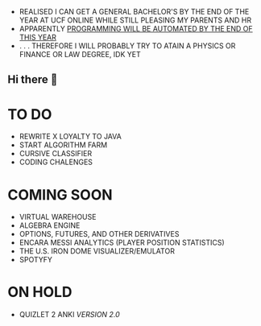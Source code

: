 - REALISED I CAN GET A GENERAL BACHELOR'S BY THE END OF THE YEAR AT UCF ONLINE WHILE STILL PLEASING MY PARENTS AND HR
- APPARENTLY [PROGRAMMING WILL BE AUTOMATED BY THE END OF THIS YEAR](https://x.com/slow_developer/status/1877798620692422835/video/1)
- . . . THEREFORE I WILL PROBABLY TRY TO ATAIN A PHYSICS OR FINANCE OR LAW DEGREE, IDK YET

## Hi there 👋

# TO DO
- REWRITE X LOYALTY TO JAVA
- START ALGORITHM FARM
- CURSIVE CLASSIFIER
- CODING CHALENGES

# COMING SOON
- VIRTUAL WAREHOUSE
- ALGEBRA ENGINE
- OPTIONS, FUTURES, AND OTHER DERIVATIVES
- ENCARA MESSI ANALYTICS (PLAYER POSITION STATISTICS)
- THE U.S. IRON DOME VISUALIZER/EMULATOR
- SPOTYFY

# ON HOLD
- QUIZLET 2 ANKI *VERSION 2.0*

<!--
**CHRISSY-FRANKY/CHRISSY-FRANKY** is a ✨ _special_ ✨ repository because its `README.md` (this file) appears on your GitHub profile.

Here are some ideas to get you started:

- 🔭 I’m currently working on ...
- 🌱 I’m currently learning ...
- 👯 I’m looking to collaborate on ...
- 🤔 I’m looking for help with ...
- 💬 Ask me about ...
- 📫 How to reach me: ...
- 😄 Pronouns: ...
- ⚡ Fun fact: ...
-->
